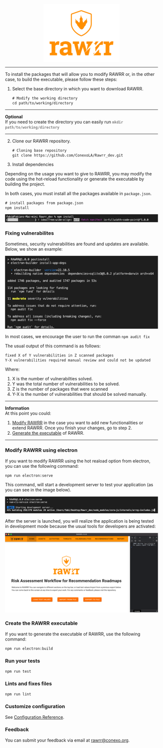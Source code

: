 <p align="center">
<img src="/public/images/logo_rawrr_v_yellow.png" alt="drawing" width="250"/>
<p>

---

To install the packages that will allow you to modify RAWRR or, in the other case, to build the executable, please follow these steps:

1. Select the base directory in which you want to download RAWRR.

   ```Shell
   # Modify the working directory
   cd path/to/working/directory
   ```

---

**Optional**\
If you need to create the directory you can easily run <span style="color:grey">**`mkdir path/to/working/directory`**</span>

---

2. Clone our RAWRR repository.

   ```Shell
   # Cloning base repository
   git clone https://github.com/ConexoLA/Rawrr_dev.git
   ```

3. Install dependencies

Depending on the usage you want to give to RAWRR, you may modify the code using the hot-reload functionality or generate the executable by building the project.

In both cases, you must install all the packages available in `package.json`.

```Shell
# install packages from package.json
npm install
```

![npm install image](/public/images/npm_install.png)

### Fixing vulnerabilites

Sometimes, security vulnerabilities are found and updates are available. Below, we show an example:

![npm install fix image](/public/images/npm_install_fix.png)

In most cases, we encourage the user to run the comman `npm audit fix`

The usual output of this command is as follows:

```Shell
fixed X of Y vulnerabilities in Z scanned packages
Y-X vulnerabilities required manual review and could not be updated
```

Where:

1. X is the number of vulnerabilties solved.
2. Y was the total number of vulnerabilities to be solved.
3. Z is the number of packages that were scanned
4. Y-X is the number of vulnerabilities that should be solved manually.

---

**Information**\
At this point you could:

1. [Modify RAWRR](#modify-rawrr-using-electron) in the case you want to add new functionalities or extend RAWRR. Once you finish your changes, go to step 2.
2. [Generate the executable](#create-the-rawrr-executable) of RAWRR.

---

### Modify RAWRR using electron

If you want to modify RAWRR using the hot reaload option from electron, you can use the following command:

```Shell
npm run electron:serve
```

This command, will start a development server to test your application (as you can see in the image below).

![Serve image](/public/images/serve.png)

After the server is launched, you will realize the application is being tested in development mode because the usual tools for developers are activated:

![Dev mode image](/public/images/dev_mode.png)

### Create the RAWRR executable

If you want to generate the executable of RAWRR, use the following command:

```Shell
npm run electron:build
```

### Run your tests

```
npm run test
```

### Lints and fixes files

```
npm run lint
```

### Customize configuration

See [Configuration Reference](https://cli.vuejs.org/config/).

### Feedback

You can submit your feedback via email at rawrr@conexo.org.
